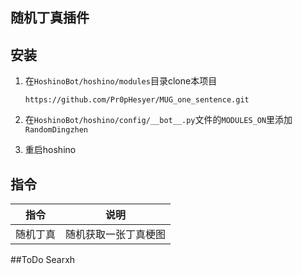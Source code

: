 ## 随机丁真插件

## 安装
1. 在`HoshinoBot/hoshino/modules`目录clone本项目 
   
   ```
   https://github.com/Pr0pHesyer/MUG_one_sentence.git
   ```
2. 在`HoshinoBot/hoshino/config/__bot__.py`文件的`MODULES_ON`里添加`RandomDingzhen`
3. 重启hoshino

## 指令

| 指令               | 说明                  |
| ---------------- | ------------------- |
| 随机丁真 | 随机获取一张丁真梗图 |

##ToDo
Searxh

